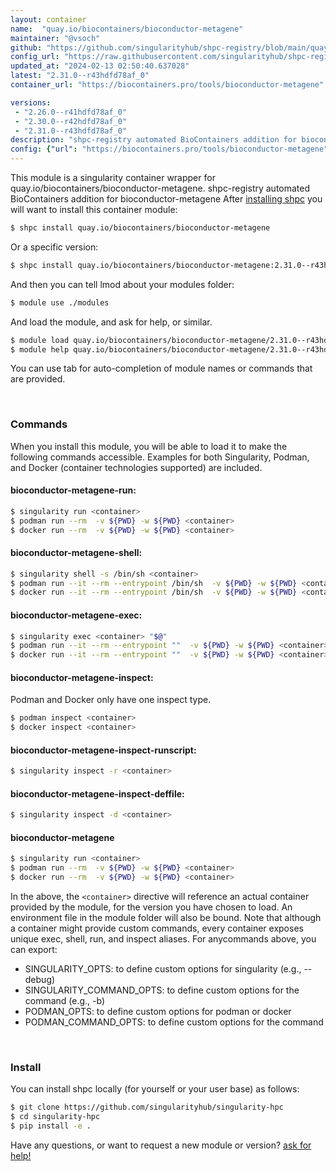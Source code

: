 ```yaml
---
layout: container
name:  "quay.io/biocontainers/bioconductor-metagene"
maintainer: "@vsoch"
github: "https://github.com/singularityhub/shpc-registry/blob/main/quay.io/biocontainers/bioconductor-metagene/container.yaml"
config_url: "https://raw.githubusercontent.com/singularityhub/shpc-registry/main/quay.io/biocontainers/bioconductor-metagene/container.yaml"
updated_at: "2024-02-13 02:50:40.637028"
latest: "2.31.0--r43hdfd78af_0"
container_url: "https://biocontainers.pro/tools/bioconductor-metagene"

versions:
 - "2.26.0--r41hdfd78af_0"
 - "2.30.0--r42hdfd78af_0"
 - "2.31.0--r43hdfd78af_0"
description: "shpc-registry automated BioContainers addition for bioconductor-metagene"
config: {"url": "https://biocontainers.pro/tools/bioconductor-metagene", "maintainer": "@vsoch", "description": "shpc-registry automated BioContainers addition for bioconductor-metagene", "latest": {"2.31.0--r43hdfd78af_0": "sha256:e91461df8aa13132c834e46c483d4bcb1ce1f44b27b023b4a0119c1fd53facc1"}, "tags": {"2.26.0--r41hdfd78af_0": "sha256:c74f3b98575de052ba35b77bf3b9738e06a9b5b8b0a9eb834a3738ff20e84ead", "2.30.0--r42hdfd78af_0": "sha256:6b379dde2cae325a74af81d685575f48bbc365c405dd548a30b9bdd347858dd6", "2.31.0--r43hdfd78af_0": "sha256:e91461df8aa13132c834e46c483d4bcb1ce1f44b27b023b4a0119c1fd53facc1"}, "docker": "quay.io/biocontainers/bioconductor-metagene"}
---
```


This module is a singularity container wrapper for quay.io/biocontainers/bioconductor-metagene.
shpc-registry automated BioContainers addition for bioconductor-metagene
After [installing shpc](#install) you will want to install this container module:


```bash
$ shpc install quay.io/biocontainers/bioconductor-metagene
```

Or a specific version:

```bash
$ shpc install quay.io/biocontainers/bioconductor-metagene:2.31.0--r43hdfd78af_0
```

And then you can tell lmod about your modules folder:

```bash
$ module use ./modules
```

And load the module, and ask for help, or similar.

```bash
$ module load quay.io/biocontainers/bioconductor-metagene/2.31.0--r43hdfd78af_0
$ module help quay.io/biocontainers/bioconductor-metagene/2.31.0--r43hdfd78af_0
```

You can use tab for auto-completion of module names or commands that are provided.

<br>

### Commands

When you install this module, you will be able to load it to make the following commands accessible.
Examples for both Singularity, Podman, and Docker (container technologies supported) are included.

#### bioconductor-metagene-run:

```bash
$ singularity run <container>
$ podman run --rm  -v ${PWD} -w ${PWD} <container>
$ docker run --rm  -v ${PWD} -w ${PWD} <container>
```

#### bioconductor-metagene-shell:

```bash
$ singularity shell -s /bin/sh <container>
$ podman run --it --rm --entrypoint /bin/sh  -v ${PWD} -w ${PWD} <container>
$ docker run --it --rm --entrypoint /bin/sh  -v ${PWD} -w ${PWD} <container>
```

#### bioconductor-metagene-exec:

```bash
$ singularity exec <container> "$@"
$ podman run --it --rm --entrypoint ""  -v ${PWD} -w ${PWD} <container> "$@"
$ docker run --it --rm --entrypoint ""  -v ${PWD} -w ${PWD} <container> "$@"
```

#### bioconductor-metagene-inspect:

Podman and Docker only have one inspect type.

```bash
$ podman inspect <container>
$ docker inspect <container>
```

#### bioconductor-metagene-inspect-runscript:

```bash
$ singularity inspect -r <container>
```

#### bioconductor-metagene-inspect-deffile:

```bash
$ singularity inspect -d <container>
```



#### bioconductor-metagene

```bash
$ singularity run <container>
$ podman run --rm  -v ${PWD} -w ${PWD} <container>
$ docker run --rm  -v ${PWD} -w ${PWD} <container>
```


In the above, the `<container>` directive will reference an actual container provided
by the module, for the version you have chosen to load. An environment file in the
module folder will also be bound. Note that although a container
might provide custom commands, every container exposes unique exec, shell, run, and
inspect aliases. For anycommands above, you can export:

 - SINGULARITY_OPTS: to define custom options for singularity (e.g., --debug)
 - SINGULARITY_COMMAND_OPTS: to define custom options for the command (e.g., -b)
 - PODMAN_OPTS: to define custom options for podman or docker
 - PODMAN_COMMAND_OPTS: to define custom options for the command

<br>

### Install

You can install shpc locally (for yourself or your user base) as follows:

```bash
$ git clone https://github.com/singularityhub/singularity-hpc
$ cd singularity-hpc
$ pip install -e .
```

Have any questions, or want to request a new module or version? [ask for help!](https://github.com/singularityhub/singularity-hpc/issues)